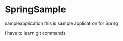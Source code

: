 # SpringSample
sampleapplication
this is sample application for Sprng 

i have to learn git commands
